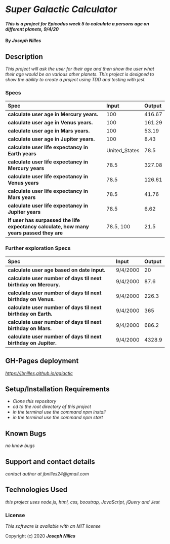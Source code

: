 # _Super Galactic Calculator_

#### _This is a project for Epicodus week 5 to calculate a persons age on different planets, 9/4/20_

#### By _**Joseph Nilles**_

## Description

_This project will ask the user for their age and then show the user what their age would be on various other planets. This project is designed to show the ability to create a project using TDD and testing with jest._

### Specs
| Spec | Input | Output |
| :-------------     | :------------- | :------------- |
| **calculate user age in Mercury years.** | 100 | 416.67 |
| **calculate user age in Venus years.** | 100 | 161.29 |
| **calculate user age in Mars years.**| 100 | 53.19 |
| **calculate user age in Jupiter years.**| 100 | 8.43 |
| **calculate user life expectancy in Earth years**| United_States | 78.5 |
| **calculate user life expectancy in Mercury years**| 78.5 | 327.08 |
| **calculate user life expectancy in Venus years**| 78.5 | 126.61 |
| **calculate user life expectancy in Mars years**| 78.5 | 41.76 |
| **calculate user life expectancy in Jupiter years**| 78.5 | 6.62 |
| **If user has surpassed the life expectancy calculate, how many years passed they are**| 78.5, 100 | 21.5 |

### Further exploration Specs
| Spec | Input | Output |
| :-------------     | :------------- | :------------- |
| **calculate user age based on date input.** | 9/4/2000 | 20 |
| **calculate user number of days til next birthday on Mercury.** | 9/4/2000 | 87.6 |
| **calculate user number of days til next birthday on Venus.** | 9/4/2000 | 226.3 |
| **calculate user number of days til next birthday on Earth.** | 9/4/2000 | 365 |
| **calculate user number of days til next birthday on Mars.** | 9/4/2000 | 686.2 |
| **calculate user number of days til next birthday on Jupiter.** | 9/4/2000 | 4328.9 |

## GH-Pages deployment
_https://jbnilles.github.io/galactic_

## Setup/Installation Requirements

* _Clone this repository_
* _cd to the root directory of this project_
* _in the terminal use the command npm install_
* _in the terminal use the command npm start_




## Known Bugs

_no know bugs_

## Support and contact details

_contact author at jbnilles24@gmail.com_

## Technologies Used

_this project uses node.js, html, css, boostrap, JavaScript, jQuery and Jest_

### License

*This software is available with an MIT license*

Copyright (c) 2020 **_Joseph Nilles_**